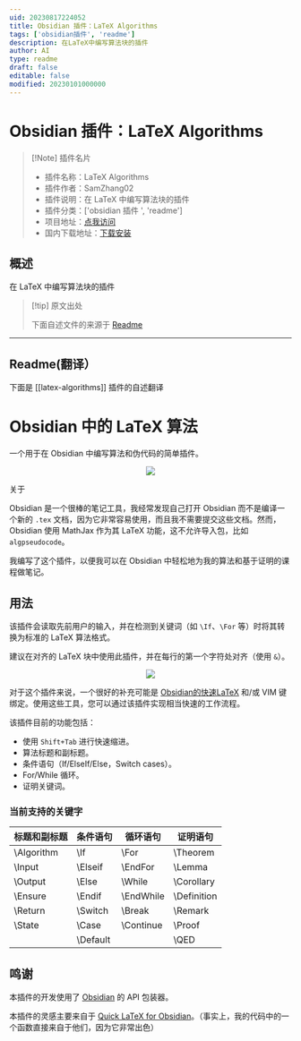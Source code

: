 ```yaml
---
uid: 20230817224052
title: Obsidian 插件：LaTeX Algorithms
tags: ['obsidian插件', 'readme']
description: 在LaTeX中编写算法块的插件
author: AI
type: readme
draft: false
editable: false
modified: 20230101000000
---
```


# Obsidian 插件：LaTeX Algorithms

> [!Note] 插件名片
> - 插件名称：LaTeX Algorithms
> - 插件作者：SamZhang02
> - 插件说明：在 LaTeX 中编写算法块的插件
> - 插件分类：['obsidian 插件 ', 'readme']
> - 项目地址：[点我访问](https://github.com/SamZhang02/obsidian-latex-algorithms)
> - 国内下载地址：[下载安装](https://pkmer.cn/products/plugin/pluginMarket/?latex-algorithms)

## 概述

在 LaTeX 中编写算法块的插件

> [!tip] 原文出处
>
>下面自述文件的来源于 [Readme](https://ghproxy.net/https://raw.githubusercontent.com/SamZhang02/obsidian-latex-algorithms/master/README.md)

---

## Readme(翻译）

下面是 [[latex-algorithms]] 插件的自述翻译

# Obsidian 中的 LaTeX 算法

一个用于在 Obsidian 中编写算法和伪代码的简单插件。

<p align="center">
  <img src="media/short_demo.gif">
</p>

关于

Obsidian 是一个很棒的笔记工具，我经常发现自己打开 Obsidian 而不是编译一个新的 `.tex` 文档，因为它非常容易使用，而且我不需要提交这些文档。然而，Obsidian 使用 MathJax 作为其 LaTeX 功能，这不允许导入包，比如 `algpseudocode`。

我编写了这个插件，以便我可以在 Obsidian 中轻松地为我的算法和基于证明的课程做笔记。

## 用法

该插件会读取先前用户的输入，并在检测到关键词（如 `\If`、`\For` 等）时将其转换为标准的 LaTeX 算法格式。

建议在对齐的 LaTeX 块中使用此插件，并在每行的第一个字符处对齐（使用 `&`）。

<p align="center">
  <img src="media/long_demo.gif">
</p>

对于这个插件来说，一个很好的补充可能是 [Obsidian的快速LaTeX](https://github.com/joeyuping/quick_latex_obsidian) 和/或 VIM 键绑定。使用这些工具，您可以通过该插件实现相当快速的工作流程。

该插件目前的功能包括：

- 使用 `Shift+Tab` 进行快速缩进。
- 算法标题和副标题。
- 条件语句（If/ElseIf/Else，Switch cases）。
- For/While 循环。
- 证明关键词。

### 当前支持的关键字

| 标题和副标题 | 条件语句 | 循环语句 | 证明语句 |
| ----------- | -------- | -------- | -------- |
| \\Algorithm | \\If     | \\For    | \\Theorem |
| \\Input     | \\Elseif | \\EndFor | \\Lemma   |
| \\Output    | \\Else   | \\While  | \\Corollary |
| \\Ensure    | \\Endif  | \\EndWhile | \\Definition |
| \\Return    | \\Switch | \\Break  | \\Remark |
| \\State     | \\Case   | \\Continue | \\Proof |
|             | \\Default |          | \\QED |

## 鸣谢

本插件的开发使用了 [Obsidian](https://github.com/obsidianmd/obsidian-api) 的 API 包装器。

本插件的灵感主要来自于 [Quick LaTeX for Obsidian](https://github.com/joeyuping/quick_latex_obsidian)。（事实上，我的代码中的一个函数直接来自于他们，因为它非常出色）
